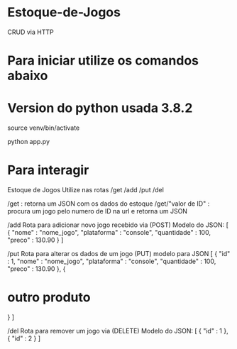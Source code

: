 # Estoque-de-Jogos
CRUD via HTTP

# Para iniciar utilize os comandos abaixo
# Version do python usada 3.8.2

source venv/bin/activate

python app.py


# Para interagir

Estoque de Jogos
Utilize nas rotas /get /add /put /del

/get : retorna um JSON com os dados do estoque
/get/"valor de ID" : procura um jogo pelo numero de ID na url e retorna um JSON


/add
Rota para adicionar novo jogo recebido via (POST)
Modelo do JSON:
[
{
"nome" : "nome_jogo",
"plataforma" : "console",
"quantidade" : 100,
"preco" : 130.90
}
]


/put
Rota para alterar os dados de um jogo (PUT)
modelo para JSON
[
{
"id" : 1,
"nome" : "nome_jogo",
"plataforma" : "console",
"quantidade" : 100,
"preco" : 130.90
},
{
# outro produto
}
]


/del
Rota para remover um jogo via (DELETE)
Modelo do JSON:
[
{
"id" : 1
},
{
"id" : 2
}
] 
